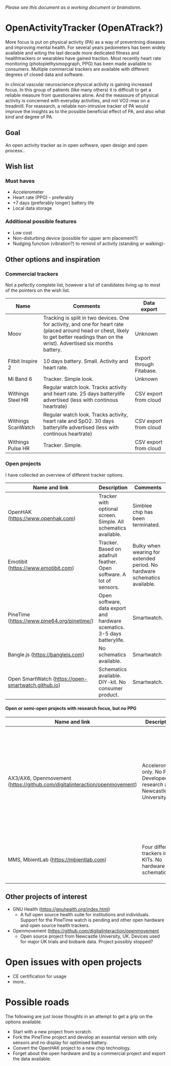 _Please see this document as a working document or brainstorm._

# OpenActivityTracker (OpenATrack?)
More focus is put on physical activity (PA) as a way of preventning diseases and improving mental health.
For several years pedometers has been widely available and witing the last decade more dedicated fitness and healthtrackers or wearables have gained traction. Most recently heart rate monitoring (photoplethysmopgraph, PPG) has been made available to consumers. Multiple commercial trackers are available with different degrees of closed data and software.

In clinical vascular neuroscience physical activity is gaining increased focus. In this group of patients (like many others) it is difficult to get a reliable measure from questionaires alone. And the meassure of physical activity is concerned with everyday activities, and not VO2-max on a treadmill. For reasearch, a reliable non-intrusive tracker of PA would improve the insights as to the possible beneficial effect of PA, and also what kind and degree of PA.

## Goal
An open activity tracker as in open software, open design and open process..

## Wish list

### Must haves
- Accelerometer
- Heart rate (PPG) - preferably
- +7 days (preferably longer) battery life
- Local data storage

### Additional possible features
- Low cost
- Non-disturbing device (possible for upper arm placement?)
- Nudging function (vibration?) to remind of activity (standing or walking)- 

## Other options and inspiration

### Commercial trackers
Not a pefectly complete list, however a list of candidates living up to most of the pointers on the wish list.

Name | Comments | Data export
------------ | ------------- | -------------
Moov |Tracking is split in two devices. One for activity, and one for heart rate (placed around head or chest, likely to get better readings than on the wrist). Advertised six months battery. | Unknown
Fitbit Inspire 2 | 10 days battery. Small. Activity and heart rate. | Export through Fitabase.
Mi Band 6 | Tracker. Simple look. | Unknown
Withings Steel HR | Regular watch look. Tracks activity and heart rate. 25 days batterylife advertised (less with continous heartrate) | CSV export from cloud
Withings ScanWatch | Regular watch look. Tracks activity, heart rate and SpO2. 30 days batterylife advertised (less with continous heartrate) | CSV export from cloud
Withings Pulse HR | Tracker. Simple. | CSV export from cloud

### Open projects
I have collected an overview of different tracker options.

Name and link | Description | Comments
------------ | ------------- | -------------
OpenHAK (https://www.openhak.com) | Tracker with optional screen. Simple. All schematics available. | Simblee chip has been terminated.
Emotibit (https://www.emotibit.com) | Tracker. Based on adafruit feather. Open software. A lot of sensors. | Bulky when wearing for extended period. No hardware schematics available.
PineTime (https://www.pine64.org/pinetime/) | Open software, data export and hardware scematics. 3-5 days batterylife. | Smartwatch. 
Bangle.js (https://banglejs.com) | No schematics available. | Smartwatch
Open SmartWatch (https://open-smartwatch.github.io) | Schematics available. DIY-kit. No consumer product. | Smartwatch. 

#### Open or semi-open projects with research focus, but no PPG
Name and link | Description | Comments
------------ | ------------- | -------------
AX3/AX6, Openmovement (https://github.com/digitalinteraction/openmovement) | Accelerometer only. No PPG. Developed for research at Newcastle University. | Project seems stalled. Maybe related to Brexit? Sample data available, dated 2013. Data format compatible by the GGIR package for R.
MMS, MbientLab (https://mbientlab.com) | Four different trackers inkl KITs. No hardware schematics. | Open software, not hardware. US-based, San Fransisco.

## Other projects of interest

- GNU Health (https://gnuhealth.org/index.html)
  - A full open source health suite for institutions and individuals. Support for the PineTime watch is pending and other open hardware and open source health trackers.
- Openmovement (https://github.com/digitalinteraction/openmovement
  - Open source project from Newcastle University, UK. Devices used for major UK trials and biobank data. Project possibly stopped?

# Open issues with open projects
- CE certification for usage
- more..

# Possible roads
The following are just loose thoughts in an attempt to get a grip on the options available.

- Start with a new project from scratch.
- Fork the PineTime project and develop an essential version with only sensors and no display for optimised battery.
- Convert the OpenHAK project to a new chip technology.
- Forget about the open hardware and by a commercial project and export the data available.
